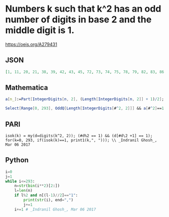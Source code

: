 # Numbers k such that k^2 has an odd number of digits in base 2 and the middle digit is 1\.
https://oeis.org/A279431
## JSON
```JSON
[1, 11, 20, 21, 38, 39, 42, 43, 45, 72, 73, 74, 75, 78, 79, 82, 83, 86, 88, 89, 140, 141, 142, 143, 148, 149, 150, 154, 155, 158, 159, 162, 163, 166, 167, 169, 170, 172, 173, 175, 178, 180, 181, 272, 273, 274, 275, 276, 277, 278, 284, 285, 286, 287, 292, 293]
```
## Mathematica
```Mathematica
a[n_]:=Part[IntegerDigits[n, 2], (Length[IntegerDigits[n, 2]] + 1)/2];
```
```Mathematica
Select[Range[0, 293], OddQ[Length[IntegerDigits[#^2, 2]]] && a[#^2]==1 &] (* _Indranil Ghosh_, Mar 06 2017 *)
```
## PARI
```PARI
isok(k) = my(d=digits(k^2, 2)); (#d%2 == 1) && (d[#d\2 +1] == 1);
for(k=0, 293, if(isok(k)==1, print1(k,", "))); \\ _Indranil Ghosh_, Mar 06 2017
```
## Python
```Python
i=0
j=1
while i<=293:
    n=str(bin(i**2)[2:])
    l=len(n)
    if l%2 and n[(l-1)//2]=="1":
        print(str(i), end=",")
        j+=1
    i+=1 # _Indranil Ghosh_, Mar 06 2017
```
